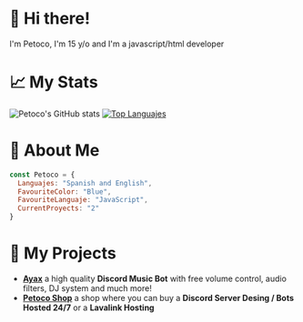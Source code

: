# 👋 Hi there!
I'm Petoco, I'm 15 y/o and I'm a javascript/html developer

# 📈 My Stats
![Petoco's GitHub stats](https://github-readme-stats.vercel.app/api?username=Petoco&show_icons=true&theme=highcontrast)
[![Top Languajes](https://github-readme-stats.vercel.app/api/top-langs/?username=Petoco&theme=highcontrast)](https://github.com/anuraghazra/github-readme-stats)

# 🚀 About Me
```js
const Petoco = {
  Languajes: "Spanish and English",
  FavouriteColor: "Blue",
  FavouriteLanguaje: "JavaScript",
  CurrentProyects: "2"
}
```

# 💫 My Projects
- **[Ayax](https://ayax.app)** a high quality **Discord Music Bot** with free volume control, audio filters, DJ system and much more!
- **[Petoco Shop](https://discord.gg/wxTMnE2Y52)** a shop where you can buy a **Discord Server Desing / Bots Hosted 24/7** or a **Lavalink Hosting**
